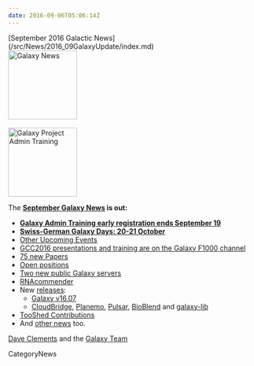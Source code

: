 ```yaml
---
date: 2016-09-06T05:06:14Z
---
```

<div class='newsItemHeader'>[September 2016 Galactic News](/src/News/2016_09GalaxyUpdate/index.md)</div>

<div class='right'>
<a href='/GalaxyUpdates/2016_09'><img src='/Images/GalaxyLogos/GalaxyNews.png' alt='Galaxy News' width=140 /></a><br /><br />
<a href='/GalaxyUpdates/2016_09#galaxy-admin-training-november-7-11-salt-lake-city-utah'><img src='/Images/Logos/AdminTraining2016-500.png' alt='Galaxy Project Admin Training' width="140" /></a>
</div>

The **[September Galaxy News](/src/GalaxyUpdates/2016_09/index.md) is out:**

* **[Galaxy Admin Training early registration ends September 19](/GalaxyUpdates/2016_09#galaxy-admin-training-november-7-11-salt-lake-city-utah)**
* **[Swiss-German Galaxy Days: 20-21 October](/GalaxyUpdates/2016_09#swiss-german-galaxy-days)** 
* [Other Upcoming Events](/GalaxyUpdates/2016_09#other-upcoming-events)
* [GCC2016 presentations and training are on the Galaxy F1000 channel](/GalaxyUpdates/2016_09#gcc2016-talks-posters-and-training-slides-are-on-the-f1000research-galaxy-channel)
* [75 new Papers](/GalaxyUpdates/2016_09#new-papers)
* [Open positions](/GalaxyUpdates/2016_09#whos-hiring)
* [Two new public Galaxy servers](/GalaxyUpdates/2016_09#public-galaxy-server-news)
* [RNAcommender](/GalaxyUpdates/2016_09#galaxy-community-hubs)
* New [releases](/GalaxyUpdates/2016_09#releases):
  * [Galaxy v16.07](/GalaxyUpdates/2016_09#galaxy-v1607)
  * [CloudBridge](/GalaxyUpdates/2016_09#cloudbridge-011), [Planemo](/GalaxyUpdates/2016_09#planemo-0280---0291), [Pulsar](/GalaxyUpdates/2016_09#pulsar-071---072), [BioBlend](/GalaxyUpdates/2016_09#bioblend-080) and [galaxy-lib](/GalaxyUpdates/2016_09#galaxy-lib-16710---16100)
* [TooShed Contributions](/GalaxyUpdates/2016_09#toolshed-contributions)
* And [other news](/GalaxyUpdates/2016_09#other-news) too.

[Dave Clements](/DaveClements) and the [Galaxy Team](/src/GalaxyTeam/index.md)


CategoryNews
